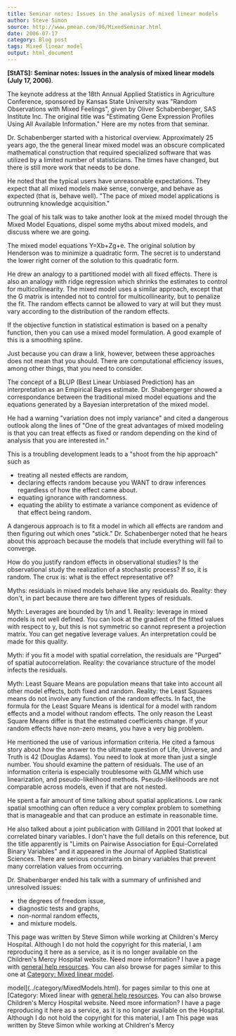 ```yaml
---
title: Seminar notes: Issues in the analysis of mixed linear models
author: Steve Simon
source: http://www.pmean.com/06/MixedSeminar.html
date: 2006-07-17
category: Blog post
tags: Mixed linear model
output: html_document
---
```

**[StATS]:** **Seminar notes: Issues in the analysis
of mixed linear models (July 17, 2006)**.

The keynote address at the 18th Annual Applied Statistics in Agriculture
Conference, sponsored by Kansas State University was \"Random
Observations with Mixed Feelings\", given by Oliver Schabenberger, SAS
Institute Inc. The original title was \"Estimating Gene Expression
Profiles Using All Available Information.\" Here are my notes from that
seminar.

Dr. Schabenberger started with a historical overview. Approximately 25
years ago, the the general linear mixed model was an obscure complicated
mathematical construction that required specialized software that was
utilized by a limited number of statisticians. The times have changed,
but there is still more work that needs to be done.

He noted that the typical users have unreasonable expectations. They
expect that all mixed models make sense, converge, and behave as
expected (that is, behave well). \"The pace of mixed model applications
is outrunning knowledge acquisition.\"

The goal of his talk was to take another look at the mixed model through
the Mixed Model Equations, dispel some myths about mixed models, and
discuss where we are going.

The mixed model equations Y=Xb+Zg+e. The original solution by Henderson
was to minimize a quadratic form. The secret is to understand the lower
right corner of the solution to this quadratic form.

He drew an analogy to a partitioned model with all fixed effects. There
is also an analogy with ridge regression which shrinks the estimates to
control for multicollinearity. The mixed model uses a similar approach,
except that the G matrix is intended not to control for
multicollinearity, but to penalize the fit. The random effects cannot be
allowed to vary at will but they must vary according to the distribution
of the random effects.

If the objective function in statistical estimation is based on a
penalty function, then you can use a mixed model formulation. A good
example of this is a smoothing spline.

Just because you can draw a link, however, between these approaches does
not mean that you should. There are computational efficiency issues,
among other things, that you need to consider.

The concept of a BLUP (Best Linear Unbiased Prediction) has an
interpretation as an Empirical Bayes estimate. Dr. Shabengerger showed a
correspondance between the traditional mixed model equations and the
equations generated by a Bayesian interpretation of the mixed model.

He had a warning \"variation does not imply variance\" and cited a
dangerous outlook along the lines of \"One of the great advantages of
mixed modeling is that you can treat effects as fixed or random
depending on the kind of analysis that you are interested in.\"

This is a troubling development leads to a \"shoot from the hip
approach\" such as

-   treating all nested effects are random,
-   declaring effects random because you WANT to draw inferences
    regardless of how the effect came about.
-   equating ignorance with randomness.
-   equating the ability to estimate a variance component as evidence of
    that effect being random.

A dangerous approach is to fit a model in which all effects are random
and then figuring out which ones \"stick.\" Dr. Schabenberger noted that
he hears about this approach because the models that include everything
will fail to converge.

How do you justify random effects in observational studies? Is the
observational study the realization of a stochastic process? If so, it
is random. The crux is: what is the effect representative of?

Myths: residuals in mixed models behave like any residuals do. Reality:
they don\'t, in part because there are two different types of residuals.

Myth: Leverages are bounded by 1/n and 1. Reality: leverage in mixed
models is not well defined. You can look at the gradient of the fitted
values with respect to y, but this is not symmetric so cannot represent
a projection matrix. You can get negative leverage values. An
interpretation could be made for this quality.

Myth: if you fit a model with spatial correlation, the residuals are
\"Purged\" of spatial autocorrelation. Reality: the covariance structure
of the model infects the residuals.

Myth: Least Square Means are population means that take into account all
other model effects, both fixed and random. Reality: the Least Squares
means do not involve any function of the random effects. In fact, the
formula for the Least Square Means is identical for a model with random
effects and a model without random effects. The only reason the Least
Square Means differ is that the estimated coefficients change. If your
random effects have non-zero means, you have a very big problem.

He mentioned the use of various information criteria. He cited a famous
story about how the answer to the ultimate question of Life, Universe,
and Truth is 42 (Douglas Adams). You need to look at more than just a
single number. You should examine the pattern of residuals. The use of
an information criteria is especially troublesome with GLMM which use
linearization, and pseudo-likelihood methods. Pseudo-likelihoods are not
comparable across models, even if that are not nested.

He spent a fair amount of time talking about spatial applications. Low
rank spatial smoothing can often reduce a very complex problem to
something that is manageable and that can produce an estimate in
reasonable time.

He also talked about a joint publication with Gilliland in 2001 that
looked at correlated binary variables. I don\'t have the full details on
this reference, but the title apparently is \"Limits on Pairwise
Association for Equi-Correlated Binary Variables\" and it appeared in
the Journal of Applied Statistical Sciences. There are serious
constraints on binary variables that prevent many correlation values
from occurring.

Dr. Shabenbarger ended his talk with a summary of unfinished and
unresolved issues:

-   the degrees of freedom issue,
-   diagnostic tests and graphs,
-   non-normal random effects,
-   and mixture models.

This page was written by Steve Simon while working at Children\'s Mercy
Hospital. Although I do not hold the copyright for this material, I am
reproducing it here as a service, as it is no longer available on the
Children\'s Mercy Hospital website. Need more information? I have a page
with [general help resources](../GeneralHelp.html). You can also browse
for pages similar to this one at [Category: Mixed linear
model](../category/MixedModels.html).
<!---More--->
model](../category/MixedModels.html).
for pages similar to this one at [Category: Mixed linear
with [general help resources](../GeneralHelp.html). You can also browse
Children\'s Mercy Hospital website. Need more information? I have a page
reproducing it here as a service, as it is no longer available on the
Hospital. Although I do not hold the copyright for this material, I am
This page was written by Steve Simon while working at Children\'s Mercy

<!---Do not use
**[StATS]:** **Seminar notes: Issues in the analysis
This page was written by Steve Simon while working at Children\'s Mercy
Hospital. Although I do not hold the copyright for this material, I am
reproducing it here as a service, as it is no longer available on the
Children\'s Mercy Hospital website. Need more information? I have a page
with [general help resources](../GeneralHelp.html). You can also browse
for pages similar to this one at [Category: Mixed linear
model](../category/MixedModels.html).
--->

